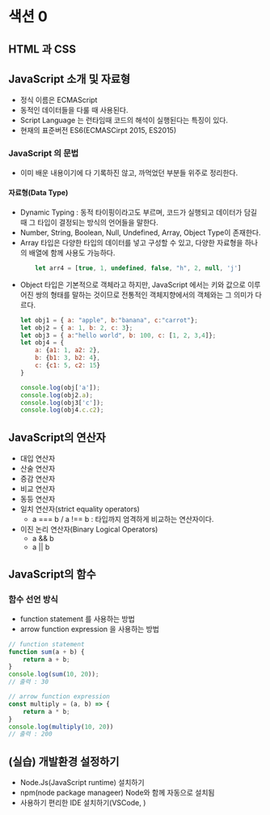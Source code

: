 # 색션 0 
## HTML 과 CSS
## JavaScript 소개 및 자료형
- 정식 이름은 ECMAScript
- 동적인 데이터들을 다룰 때 사용된다. 
- Script Language 는 런타임때 코드의 해석이 실행된다는 특징이 있다. 
- 현재의 표준버전 ES6(ECMASCirpt 2015, ES2015)

### JavaScript 의 문법 
- 이미 배운 내용이기에 다 기록하진 않고, 까먹었던 부분들 위주로 정리한다. 
#### 자료형(Data Type)
- Dynamic Typing : 동적 타이핑이라고도 부르며, 코드가 실행되고 데이터가 담길 때 그 타입이 결정되는 방식의 언어들을 말한다. 
- Number, String, Boolean, Null, Undefined, Array, Object Type이 존재한다. 
- Array 타입은 다양한 타입의 데이터를 넣고 구성할 수 있고, 다양한 자료형을 하나의 배열에 함께 사용도 가능하다. 
    ```js
        let arr4 = [true, 1, undefined, false, "h", 2, null, 'j']
    ```
- Object 타입은 기본적으로 객체라고 하지만, JavaScript 에서는 키와 값으로 이루어진 쌍의 형태를 말하는 것이므로 전통적인 객체지향에서의 객체와는 그 의미가 다르다. 
    ```js
    let obj1 = { a: "apple", b:"banana", c:"carrot"};
    let obj2 = { a: 1, b: 2, c: 3};
    let obj3 = { a:"hello world", b: 100, c: [1, 2, 3,4]};
    let obj4 = {
        a: {a1: 1, a2: 2},
        b: {b1: 3, b2: 4},
        c: {c1: 5, c2: 15}
    }

    console.log(obj['a']);
    console.log(obj2.a);
    console.log(obj3['c']);
    console.log(obj4.c.c2);
    ```

## JavaScript의 연산자
- 대입 연산자
- 산술 연산자
- 증감 연산자
- 비교 연산자
- 동등 연산자 
- 일치 연산자(strict equality operators)
    - a === b / a !== b : 타입까지 엄격하게 비교하는 연산자이다. 
- 이진 논리 연산자(Binary Logical Operators)   
    - a && b 
    - a || b 

## JavaScript의 함수
### 함수 선언 방식
- function statement 를 사용하는 방법 
- arrow function expression 을 사용하는 방법 
```js
// function statement 
function sum(a + b) {
    return a + b;
}
console.log(sum(10, 20));
// 출력 : 30

// arrow function expression 
const multiply = (a, b) => {
    return a * b;
}
console.log(multiply(10, 20))
// 출력 : 200 
```

## (실습) 개발환경 설정하기
- Node.Js(JavaScript runtime) 설치하기
- npm(node package manageer) Node와 함께 자동으로 설치됨
- 사용하기 편리한 IDE 설치하기(VSCode, )